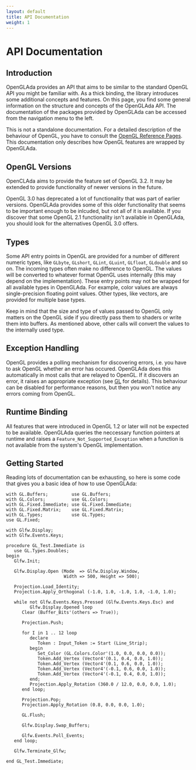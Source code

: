 ```yaml
---
layout: default
title: API Documentation
weight: 1
---
```


# API Documentation

## Introduction

OpenGLAda provides an API that aims to be similar to the standard OpenGL API you
might be familiar with. As a thick binding, the library introduces some additional
concepts and features. On this page, you find some general information on the structure
and concepts of the OpenGLAda API. The documentation of the packages
provided by OpenGLAda can be accessed from the navigation menu to the left.

This is not a standalone documentation. For a detailed description of the behaviour of
OpenGL, you have to consult the
[OpenGL Reference Pages](http://www.opengl.org/sdk/docs/man/). This documentation only
describes how OpenGL features are wrapped by OpenGLAda.

## OpenGL Versions

OpenCLAda aims to provide the feature set of OpenGL 3.2. It may be extended to provide
functionality of newer versions in the future.

OpenGL 3.0 has deprecated a lot of functionality that was part of earlier versions.
OpenGLAda provides some of this older functionality that seems to be important enough
to be inlcuded, but not all of it is available. If you discover that some
OpenGL 2.1 functionality isn't available in OpenGLAda, you should look for the
alternatives OpenGL 3.0 offers.

## Types

Some API entry points in OpenGL are provided for a number of different numeric types, like
`GLbyte`, `GLshort`, `GLint`, `GLuint`, `GLfloat`, `GLdouble` and so on. The incoming
types often make no difference to OpenGL. The values will be converted to whatever
format OpenGL uses internally (this may depend on the implementation). These entry
points may not be wrapped for all available types in OpenGLAda. For example, color
values are always single-precision floating point values. Other types, like vectors, are
provided for multiple base types.

Keep in mind that the size and type of values passed to OpenGL only matters on the
OpenGL side if you directly pass them to shaders or write them into buffers. As mentioned
above, other calls will convert the values to the internally used type.

## Exception Handling

OpenGL provides a polling mechanism for discovering errors, i.e. you have to ask OpenGL
whether an error has occured. OpenGLAda does this automatically in most calls that are
relayed to OpenGL. If it discovers an error, it raises an appropriate exception (see 
[GL](/OpenGLAda/doc/GL.html) for details). This behaviour can be disabled for performance
reasons, but then you won't notice any errors coming from OpenGL.

## Runtime Binding

All features that were introduced in OpenGL 1.2 or later will not be expected to be
available. OpenGLAda queries the neccessary function pointers at runtime and raises a
`Feature_Not_Supported_Exception` when a function is not available from the system's
OpenGL implementation.

## Getting Started

Reading lots of documentation can be exhausting, so here is some code that gives you a
basic idea of how to use OpenGLAda:

<?prettify lang=ada?>

    with GL.Buffers;         use GL.Buffers;
    with GL.Colors;          use GL.Colors;
    with GL.Fixed.Immediate; use GL.Fixed.Immediate;
    with GL.Fixed.Matrix;    use GL.Fixed.Matrix;
    with GL.Types;           use GL.Types;
    use GL.Fixed;
    
    with Glfw.Display;
    with Glfw.Events.Keys;
    
    procedure GL_Test.Immediate is
       use GL.Types.Doubles;
    begin
       Glfw.Init;
    
       Glfw.Display.Open (Mode  => Glfw.Display.Window,
                          Width => 500, Height => 500);
    
       Projection.Load_Identity;
       Projection.Apply_Orthogonal (-1.0, 1.0, -1.0, 1.0, -1.0, 1.0);
    
       while not Glfw.Events.Keys.Pressed (Glfw.Events.Keys.Esc) and
             Glfw.Display.Opened loop
          Clear (Buffer_Bits'(others => True));
    
          Projection.Push;
    
          for I in 1 .. 12 loop
             declare
                Token : Input_Token := Start (Line_Strip);
             begin
                Set_Color (GL.Colors.Color'(1.0, 0.0, 0.0, 0.0));
                Token.Add_Vertex (Vector4'(0.1, 0.4, 0.0, 1.0));
                Token.Add_Vertex (Vector4'(0.1, 0.6, 0.0, 1.0));
                Token.Add_Vertex (Vector4'(-0.1, 0.6, 0.0, 1.0));
                Token.Add_Vertex (Vector4'(-0.1, 0.4, 0.0, 1.0));
             end;
             Projection.Apply_Rotation (360.0 / 12.0, 0.0, 0.0, 1.0);
          end loop;
    
          Projection.Pop;
          Projection.Apply_Rotation (0.8, 0.0, 0.0, 1.0);
    
          GL.Flush;
    
          Glfw.Display.Swap_Buffers;
    
          Glfw.Events.Poll_Events;
       end loop;
    
       Glfw.Terminate_Glfw;
    
    end GL_Test.Immediate;
